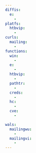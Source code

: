 ```yaml
---
diffis:
  e:
    -
platfs:
  htbvip:
    -
curls:
  mailing:
    -
functions:
  win:
    -
  e:
    -
  htbvip:
    -
  pathtr:
    -
  creds:
    -
  hc:
    -
  cve:
    -

wals:
  mailingwu:
    -
  mailingvi:
    -
---
```

